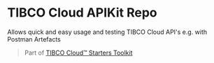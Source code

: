 # TIBCO Cloud APIKit Repo

Allows quick and easy usage and testing TIBCO Cloud API's e.g. with Postman Artefacts

> Part of [TIBCO Cloud™ Starters Toolkit](https://tibcosoftware.github.io/TCSToolkit/)
